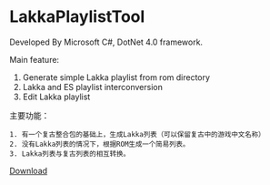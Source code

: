 # LakkaPlaylistTool

Developed By Microsoft C#, DotNet 4.0 framework.

Main feature:
1. Generate simple Lakka playlist from rom directory
2. Lakka and ES playlist interconversion
3. Edit Lakka playlist

主要功能：

    1. 有一个复古整合包的基础上，生成Lakka列表（可以保留复古中的游戏中文名称）
    2. 没有Lakka列表的情况下，根据ROM生成一个简易列表。
    3. Lakka列表与复古列表的相互转换。


[Download](https://github.com/laoshanxi/LakkaPlaylistTool/releases/download/1.0/LakkaPlaylistTool.zip)

